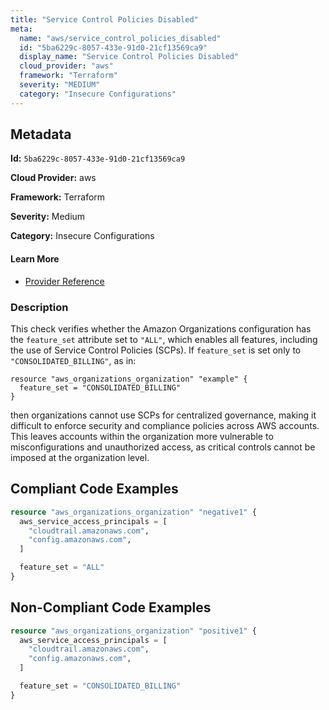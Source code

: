 ```yaml
---
title: "Service Control Policies Disabled"
meta:
  name: "aws/service_control_policies_disabled"
  id: "5ba6229c-8057-433e-91d0-21cf13569ca9"
  display_name: "Service Control Policies Disabled"
  cloud_provider: "aws"
  framework: "Terraform"
  severity: "MEDIUM"
  category: "Insecure Configurations"
---
```

## Metadata

**Id:** `5ba6229c-8057-433e-91d0-21cf13569ca9`

**Cloud Provider:** aws

**Framework:** Terraform

**Severity:** Medium

**Category:** Insecure Configurations

#### Learn More

 - [Provider Reference](https://registry.terraform.io/providers/hashicorp/aws/latest/docs/resources/organizations_policy)

### Description

 This check verifies whether the Amazon Organizations configuration has the `feature_set` attribute set to `"ALL"`, which enables all features, including the use of Service Control Policies (SCPs). If `feature_set` is set only to `"CONSOLIDATED_BILLING"`, as in:

```
resource "aws_organizations_organization" "example" {
  feature_set = "CONSOLIDATED_BILLING"
}
```

then organizations cannot use SCPs for centralized governance, making it difficult to enforce security and compliance policies across AWS accounts. This leaves accounts within the organization more vulnerable to misconfigurations and unauthorized access, as critical controls cannot be imposed at the organization level.


## Compliant Code Examples
```terraform
resource "aws_organizations_organization" "negative1" {
  aws_service_access_principals = [
    "cloudtrail.amazonaws.com",
    "config.amazonaws.com",
  ]

  feature_set = "ALL"
}

```
## Non-Compliant Code Examples
```terraform
resource "aws_organizations_organization" "positive1" {
  aws_service_access_principals = [
    "cloudtrail.amazonaws.com",
    "config.amazonaws.com",
  ]

  feature_set = "CONSOLIDATED_BILLING"
}

```
